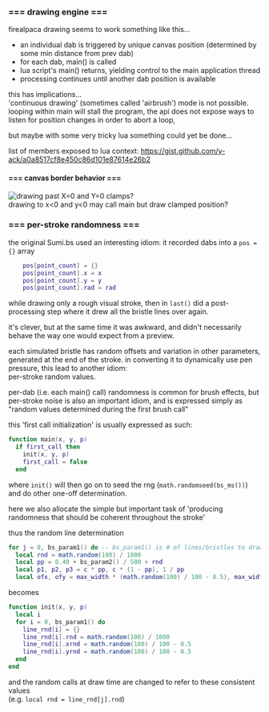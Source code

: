 ### === drawing engine ===

firealpaca drawing seems to work something like this...
 - an individual dab is triggered by unique canvas position (determined by some min distance from prev dab)
 - for each dab, main() is called
  - lua script's main() returns, yielding control to the main application thread
 - processing continues until another dab position is available

this has implications...\
'continuous drawing' (sometimes called 'airbrush') mode is not possible.
looping within main will stall the program,
the api does not expose ways to listen for position changes in order to abort a loop,

but maybe with some very tricky lua something could yet be done...

list of members exposed to lua context: https://gist.github.com/y-ack/a0a8517cf8e450c86d101e87614e26b2

#### === canvas border behavior ===
![drawing past X=0 and Y=0 clamps?](https://user-images.githubusercontent.com/12588017/147865348-d0f54663-70ed-452b-bd66-81a597f86c23.png)\
drawing to x<0 and y<0 may call main but draw clamped position?

### === per-stroke randomness ===

the original Sumi.bs used an interesting idiom:
it recorded dabs into a `pos = {}` array
```lua
    pos[point_count] = {}
    pos[point_count].x = x
    pos[point_count].y = y
    pos[point_count].rad = rad
```
while drawing only a rough visual stroke, then in `last()` 
did a post-processing step where it drew all the bristle lines over again.

it's clever, but at the same time it was awkward, 
and didn't necessarily behave the way one would expect from a preview.

each simulated bristle has random offsets and variation in other parameters,
generated at the end of the stroke.
in converting it to dynamically use pen pressure, this lead to another idiom:\
per-stroke random values.

per-dab (i.e. each main() call) randomness is common for brush effects,
but per-stroke noise is also an important idiom, 
and is expressed simply as "random values determined during the first brush call"

this 'first call initialization' is usually expressed as such:
```lua
function main(x, y, p)
  if first_call then
    init(x, y, p)
    first_call = false
  end
```
where `init()` will then go on to seed the rng (`math.randomseed(bs_ms())`)
and do other one-off determination.

here we also allocate the simple but important task of 
'producing randomness that should be coherent throughout the stroke'

thus the random line determination
```lua
for j = 0, bs_param1() do -- bs_param1() is # of lines/bristles to draw, i.e. for each bristle:
  local rnd = math.random(100) / 1000
  local pp = 0.40 + bs_param2() / 500 + rnd
  local p1, p2, p3 = c * pp, c * (1 - pp), 1 / pp
  local ofx, ofy = max_width * (math.random(100) / 100 - 0.5), max_width * (math.random(100) / 100 - 0.5)
```
becomes
```lua
function init(x, y, p)
  local i
  for i = 0, bs_param1() do
    line_rnd[i] = {}
    line_rnd[i].rnd = math.random(100) / 1000
    line_rnd[i].xrnd = math.random(100) / 100 - 0.5
    line_rnd[i].yrnd = math.random(100) / 100 - 0.5
  end
end
```
and the random calls at draw time are changed to refer to these consistent values\
(e.g. `local rnd = line_rnd[j].rnd`)

